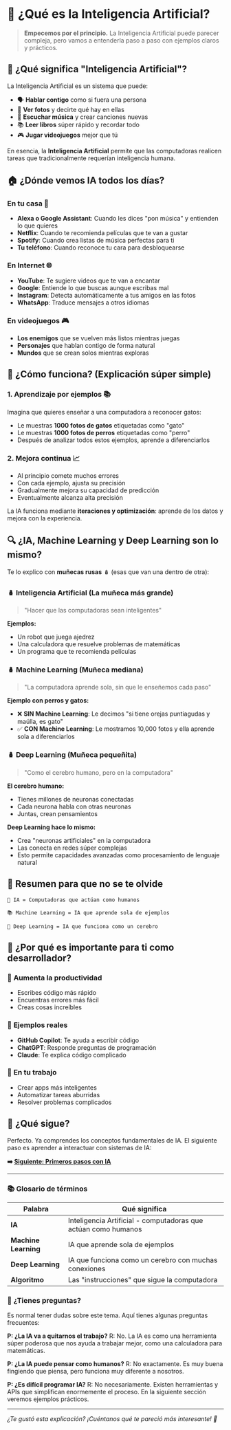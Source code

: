 # 🤖 ¿Qué es la Inteligencia Artificial?

> **Empecemos por el principio.** La Inteligencia Artificial puede parecer compleja, pero vamos a entenderla paso a paso con ejemplos claros y prácticos.

## 🧠 ¿Qué significa "Inteligencia Artificial"?

La Inteligencia Artificial es un sistema que puede:
- 🗣️ **Hablar contigo** como si fuera una persona
- 👀 **Ver fotos** y decirte qué hay en ellas
- 🎵 **Escuchar música** y crear canciones nuevas
- 📚 **Leer libros** súper rápido y recordar todo
- 🎮 **Jugar videojuegos** mejor que tú

En esencia, la **Inteligencia Artificial** permite que las computadoras realicen tareas que tradicionalmente requerían inteligencia humana.

## 🏠 ¿Dónde vemos IA todos los días?

### En tu casa 🏡
- **Alexa o Google Assistant**: Cuando les dices "pon música" y entienden lo que quieres
- **Netflix**: Cuando te recomienda películas que te van a gustar
- **Spotify**: Cuando crea listas de música perfectas para ti
- **Tu teléfono**: Cuando reconoce tu cara para desbloquearse

### En Internet 🌐
- **YouTube**: Te sugiere videos que te van a encantar
- **Google**: Entiende lo que buscas aunque escribas mal
- **Instagram**: Detecta automáticamente a tus amigos en las fotos
- **WhatsApp**: Traduce mensajes a otros idiomas

### En videojuegos 🎮
- **Los enemigos** que se vuelven más listos mientras juegas
- **Personajes** que hablan contigo de forma natural
- **Mundos** que se crean solos mientras exploras

## 🧩 ¿Cómo funciona? (Explicación súper simple)

### 1. **Aprendizaje por ejemplos** 📚
Imagina que quieres enseñar a una computadora a reconocer gatos:
- Le muestras **1000 fotos de gatos** etiquetadas como "gato"
- Le muestras **1000 fotos de perros** etiquetadas como "perro"
- Después de analizar todos estos ejemplos, aprende a diferenciarlos

### 2. **Mejora continua** 📈
- Al principio comete muchos errores
- Con cada ejemplo, ajusta su precisión
- Gradualmente mejora su capacidad de predicción
- Eventualmente alcanza alta precisión

La IA funciona mediante **iteraciones y optimización**: aprende de los datos y mejora con la experiencia.

## 🔍 ¿IA, Machine Learning y Deep Learning son lo mismo?

Te lo explico con **muñecas rusas** 🪆 (esas que van una dentro de otra):

### 🪆 **Inteligencia Artificial (La muñeca más grande)**
> "Hacer que las computadoras sean inteligentes"

**Ejemplos:**
- Un robot que juega ajedrez
- Una calculadora que resuelve problemas de matemáticas
- Un programa que te recomienda películas

### 🪆 **Machine Learning (Muñeca mediana)**
> "La computadora aprende sola, sin que le enseñemos cada paso"

**Ejemplo con perros y gatos:**
- ❌ **SIN Machine Learning**: Le decimos "si tiene orejas puntiagudas y maúlla, es gato"
- ✅ **CON Machine Learning**: Le mostramos 10,000 fotos y ella aprende sola a diferenciarlos

### 🪆 **Deep Learning (Muñeca pequeñita)**
> "Como el cerebro humano, pero en la computadora"

**El cerebro humano:**
- Tienes millones de neuronas conectadas
- Cada neurona habla con otras neuronas
- Juntas, crean pensamientos

**Deep Learning hace lo mismo:**
- Crea "neuronas artificiales" en la computadora
- Las conecta en redes súper complejas
- Esto permite capacidades avanzadas como procesamiento de lenguaje natural

## 🎯 **Resumen para que no se te olvide**

```
🤖 IA = Computadoras que actúan como humanos

📚 Machine Learning = IA que aprende sola de ejemplos

🧠 Deep Learning = IA que funciona como un cerebro
```

## 🌟 **¿Por qué es importante para ti como desarrollador?**

### 🚀 **Aumenta la productividad**
- Escribes código más rápido
- Encuentras errores más fácil
- Creas cosas increíbles

### 🎯 **Ejemplos reales**
- **GitHub Copilot**: Te ayuda a escribir código
- **ChatGPT**: Responde preguntas de programación
- **Claude**: Te explica código complicado

### 💼 **En tu trabajo**
- Crear apps más inteligentes
- Automatizar tareas aburridas
- Resolver problemas complicados

## 🚀 **¿Qué sigue?**

Perfecto. Ya comprendes los conceptos fundamentales de IA. El siguiente paso es aprender a interactuar con sistemas de IA:

**➡️ [Siguiente: Primeros pasos con IA](./primeros-pasos.md)**

---

### 📚 **Glosario de términos**

| Palabra | Qué significa |
|---------|---------------|
| **IA** | Inteligencia Artificial - computadoras que actúan como humanos |
| **Machine Learning** | IA que aprende sola de ejemplos |
| **Deep Learning** | IA que funciona como un cerebro con muchas conexiones |
| **Algoritmo** | Las "instrucciones" que sigue la computadora |

### 🤔 **¿Tienes preguntas?**

Es normal tener dudas sobre este tema. Aquí tienes algunas preguntas frecuentes:

**P: ¿La IA va a quitarnos el trabajo?**
R: No. La IA es como una herramienta súper poderosa que nos ayuda a trabajar mejor, como una calculadora para matemáticas.

**P: ¿La IA puede pensar como humanos?**
R: No exactamente. Es muy buena fingiendo que piensa, pero funciona muy diferente a nosotros.

**P: ¿Es difícil programar IA?**
R: No necesariamente. Existen herramientas y APIs que simplifican enormemente el proceso. En la siguiente sección veremos ejemplos prácticos.

---

*¿Te gustó esta explicación? ¡Cuéntanos qué te pareció más interesante! 💬*